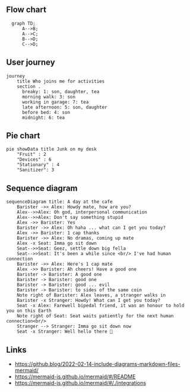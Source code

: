 ## Flow chart
```mermaid
  graph TD;
      A-->B;
      A-->C;
      B-->D;
      C-->D;
```
## User journey
```mermaid
journey
    title Who joins me for activities
    section .
      breaky: 1: son, daughter, tea
      morning walk: 3: son
      working in garage: 7: tea
      late afternoon: 5: son, daughter
      before bed: 4: son
      midnight: 6: tea
```
## Pie chart
```mermaid
pie showData title Junk on my desk 
    "Fruit" : 2
    "Devices" : 6
    "Stationary" : 4
    "Sanitizer": 3
```

## Sequence diagram
```mermaid 
sequenceDiagram title: A day at the cafe
    Barister ->> Alex: Howdy mate, how are you?
    Alex-->>Alex: Oh god, interpersonal communication
    Alex-->>Alex: Don't say something stupid
    Alex ->> Barister: Yes
    Barister ->> Alex: Oh haha ... what can I get you today?
    Alex ->> Barister: 1 cap thanks
    Barister ->> Alex: No dramas, coming up mate
    Alex -x Seat: Imma go sit down
    Seat-->>Seat: Geez, settle down big fella
    Seat-->>Seat: It's been a while since <br/> I've had human connection
    Barister ->> Alex: Here's 1 cap mate
    Alex ->> Barister: Ah cheers! Have a good one
    Barister -> Barister: A good one
    Barister -> Barister: good one
    Barister -> Barister: good ... evil
    Barister -> Barister: to sides of the same coin
    Note right of Barister: Alex leaves, a stranger walks in
    Barister -x Stranger: Howdy! What can I get you today?
    Seat -x Alex: Farewell bipedal friend, it was an honour to hold you on this Earth
    Note right of Seat: Seat waits patiently for the next human connection<br/>
    Stranger --> Stranger: Imma go sit down now
    Seat -x Stranger: Well hello there 🥹
```



## Links
- https://github.blog/2022-02-14-include-diagrams-markdown-files-mermaid/
- https://mermaid-js.github.io/mermaid/#/README
- https://mermaid-js.github.io/mermaid/#/./integrations
